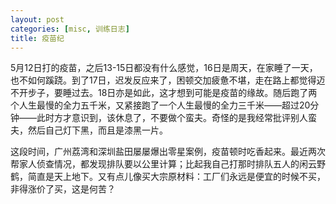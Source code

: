 ```yaml
---
layout: post
categories: [misc, 训练日志]
title: 疫苗纪
---
```


5月12日打的疫苗，之后13-15日都没有什么感觉，16日是周天，在家睡了一天，也不如何蹊跷。到了17日，迟发反应来了，困顿交加疲惫不堪，走在路上都觉得迈不开步子，要睡过去。18日亦是如此，这才想到可能是疫苗的缘故。随后跑了两个人生最慢的全力五千米，又紧接跑了一个人生最慢的全力三千米——超过20分钟——此时方才意识到，该休息了，不要做个蛮夫。奇怪的是我经常批评别人蛮夫，然后自己灯下黑，而且是漆黑一片。

这段时间，广州荔湾和深圳盐田屡屡爆出零星案例，疫苗顿时吃香起来。最近两次帮家人侦查情况，都发现排队要以公里计算；比起我自己打那时排队五人的闲云野鹤，简直是天上地下。又有点儿像买大宗原材料：工厂们永远是便宜的时候不买，非得涨价了买，这是何苦？
